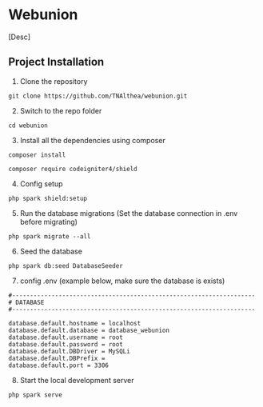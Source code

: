 # Webunion
[Desc]

## Project Installation
1. Clone the repository 
```shell
git clone https://github.com/TNAlthea/webunion.git
```

2. Switch to the repo folder 
```shell
cd webunion
```

3. Install all the dependencies using composer
```shell
composer install
```
```shell
composer require codeigniter4/shield
```

4. Config setup
```shell
php spark shield:setup
```

5. Run the database migrations (Set the database connection in .env before migrating)
```shell
php spark migrate --all
```

6. Seed the database 
```shell
php spark db:seed DatabaseSeeder
```

7. config .env (example below, make sure the database is exists)
```shell
#--------------------------------------------------------------------
# DATABASE
#--------------------------------------------------------------------

database.default.hostname = localhost
database.default.database = database_webunion
database.default.username = root
database.default.password = root
database.default.DBDriver = MySQLi
database.default.DBPrefix =
database.default.port = 3306
```

8. Start the local development server 
```shell
php spark serve
```


